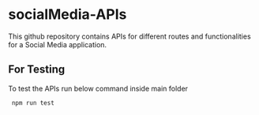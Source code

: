 # socialMedia-APIs

This github repository contains APIs for different routes and functionalities for a Social Media application. 

## For Testing

To test the APIs run below command inside main folder

```bash
 npm run test
 ```
